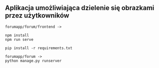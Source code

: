 ## Aplikacja umożliwiająca dzielenie się obrazkami przez użytkowników



```
forumapp/forum/frontend ->

npm install
npm run serve
```

```
pip install -r requirements.txt

forumapp/forum ->
python manage.py runserver
```
